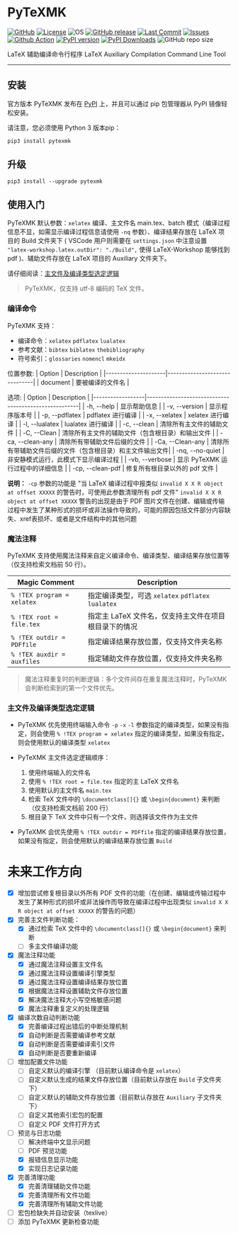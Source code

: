 <!--
 *  =======================================================================
 *  ····Y88b···d88P················888b·····d888·d8b·······················
 *  ·····Y88b·d88P·················8888b···d8888·Y8P·······················
 *  ······Y88o88P··················88888b·d88888···························
 *  ·······Y888P··8888b···88888b···888Y88888P888·888·88888b·····d88b·······
 *  ········888······"88b·888·"88b·888·Y888P·888·888·888·"88b·d88P"88b·····
 *  ········888···d888888·888··888·888··Y8P··888·888·888··888·888··888·····
 *  ········888··888··888·888··888·888···"···888·888·888··888·Y88b·888·····
 *  ········888··"Y888888·888··888·888·······888·888·888··888··"Y88888·····
 *  ·······························································888·····
 *  ··························································Y8b·d88P·····
 *  ···························································"Y88P"······
 *  =======================================================================
 * 
 *  -----------------------------------------------------------------------
 * Author       : 焱铭
 * Date         : 2024-02-29 10:23:19 +0800
 * LastEditTime : 2024-07-26 19:34:45 +0800
 * Github       : https://github.com/YanMing-lxb/
 * FilePath     : \PyTeXMK\README.md
 * Description  : 
 *  -----------------------------------------------------------------------
 -->

# PyTeXMK

[![GitHub](https://img.shields.io/badge/Github-PyTeXMK-000000.svg)](https://github.com/YanMing-lxb/PyTeXMK) [![License](https://img.shields.io/badge/license-GPLv3-aff)](https://www.latex-project.org/lppl/) ![OS](https://img.shields.io/badge/OS-Linux%2C%20Win%2C%20Mac-pink.svg) [![GitHub release](https://img.shields.io/github/release/YanMing-lxb/PyTeXMK.svg?color=blueviolet&label=version&style=popout)](https://github.com/YanMing-lxb/PyTeXMK/releases/latest) [![Last Commit](https://img.shields.io/github/last-commit/YanMing-lxb/PyTeXMK)](https://github.com/YanMing-lxb/PyTeXMK/zipball/master) [![Issues](https://img.shields.io/github/issues/YanMing-lxb/PyTeXMK)](https://github.com/YanMing-lxb/PyTeXMK/issues) [![Github Action](https://github.com/YanMing-lxb/PyTeXMK/workflows/Test/badge.svg)](https://github.com/YanMing-lxb/PyTeXMK/actions) [![PyPI version](https://img.shields.io/pypi/v/pytexmk.svg)](https://pypi.python.org/pypi/pytexmk/) [![PyPI Downloads](https://img.shields.io/pypi/dm/pytexmk.svg?label=PyPI%20downloads)](https://pypi.org/project/pytexmk/) ![GitHub repo size](https://img.shields.io/github/repo-size/YanMing-lxb/PyTeXMK)

LaTeX 辅助编译命令行程序 LaTeX Auxiliary Compilation Command Line Tool

---

## 安装

官方版本 PyTeXMK 发布在 [PyPI](https://pypi.org/project/pytexmk/) 上，并且可以通过 pip 包管理器从 PyPI 镜像轻松安装。

请注意，您必须使用 Python 3 版本pip：

```
pip3 install pytexmk
```

## 升级

```
pip3 install --upgrade pytexmk
```

## 使用入门

PyTeXMK 默认参数：`xelatex` 编译、主文件名 main.tex、batch 模式（编译过程信息不显，如需显示编译过程信息请使用 `-nq` 参数）、编译结果存放在 LaTeX 项目的 Build 文件夹下 ( VSCode 用户则需要在 `settings.json` 中注意设置 `"latex-workshop.latex.outDir": "./Build",` 使得 LaTeX-Workshop 能够找到 pdf )、辅助文件存放在 LaTeX 项目的 Auxiliary 文件夹下。

请仔细阅读：[主文件及编译类型选定逻辑](#主文件及编译类型选定逻辑)

> PyTeXMK，仅支持 utf-8 编码的 TeX 文件。

### 编译命令
PyTeXMK 支持：

- 编译命令：`xelatex` `pdflatex` `lualatex`
- 参考文献：`bibtex` `biblatex` `thebibliography`
- 符号索引：`glossaries` `nomencl` `mkeidx`

位置参数:
| Option              | Description                    |
|---------------------|-------------------------------|
| document          | 要被编译的文件名                   |

选项:
| Option           | Description                                          |
|------------------|------------------------------------------------------|
| -h, --help       | 显示帮助信息                                          |
| -v, --version    | 显示程序版本号                                        |
| -p, --pdflatex   | pdflatex 进行编译                                     |
| -x, --xelatex    | xelatex 进行编译                                      |
| -l, --lualatex   | lualatex 进行编译                                     |
| -c, --clean      | 清除所有主文件的辅助文件                               |
| -C, --Clean      | 清除所有主文件的辅助文件（包含根目录）和输出文件         |
| -ca, --clean-any | 清除所有带辅助文件后缀的文件                           |
| -Ca, --Clean-any | 清除所有带辅助文件后缀的文件（包含根目录）和主文件输出文件|
| -nq, --no-quiet  | 非安静模式运行，此模式下显示编译过程                    |
| -vb, --verbose   | 显示 PyTeXMK 运行过程中的详细信息                      |
| -cp, --clean-pdf  | 修复所有根目录以外的 pdf 文件                         |

**说明：**
`-cp` 参数的功能是 "当 LaTeX 编译过程中报类似 `invalid X X R object at offset XXXXX` 的警告时，可使用此参数清理所有 pdf 文件"
`invalid X X R object at offset XXXXX` 警告的出现是由于 PDF 图片文件在创建、编辑或传输过程中发生了某种形式的损坏或非法操作导致的，可能的原因包括文件部分内容缺失、xref表损坏、或者是文件结构中的其他问题

### 魔法注释

PyTeXMK 支持使用魔法注释来自定义编译命令、编译类型、编译结果存放位置等（仅支持检索文档前 50 行）。    

| Magic Comment | Description                                |
|---------------|----------|
| `% !TEX program = xelatex` | 指定编译类型，可选 `xelatex` `pdflatex` `lualatex` |
| `% !TEX root = file.tex` | 指定主 LaTeX 文件名，仅支持主文件在项目根目录下的情况 |
| `% !TEX outdir = PDFfile` | 指定编译结果存放位置，仅支持文件夹名称|
| `% !TEX auxdir = auxfiles` |指定辅助文件存放位置，仅支持文件夹名称|

> 魔法注释重复时的判断逻辑：多个文件间存在重复魔法注释时，PyTeXMK 会判断检索到的第一个文件优先。

### 主文件及编译类型选定逻辑

- PyTeXMK 优先使用终端输入命令 `-p` `-x` `-l` 参数指定的编译类型，如果没有指定，则会使用 `% !TEX program = xelatex` 指定的编译类型，如果没有指定，则会使用默认的编译类型 `xelatex`
- PyTeXMK 主文件选定逻辑顺序：
    1. 使用终端输入的文件名
    2. 使用 `% !TEX root = file.tex` 指定的主 LaTeX 文件名
    3. 使用默认的主文件名 `main.tex`
    4. 检索 TeX 文件中的 `\documentclass[]{}` 或 `\begin{document}` 来判断（仅支持检索文档前 200 行）
    5. 根目录下 TeX 文件中只有一个文件，则选择该文件作为主文件
        
- PyTeXMK 会优先使用 `% !TEX outdir = PDFfile` 指定的编译结果存放位置，如果没有指定，则会使用默认的编译结果存放位置 `Build`

# 未来工作方向

- [X] 增加尝试修复根目录以外所有 PDF 文件的功能（在创建、编辑或传输过程中发生了某种形式的损坏或非法操作而导致在编译过程中出现类似 `invalid X X R object at offset XXXXX` 的警告的问题）
- [X] 完善主文件判断功能：
    - [X] 通过检索 TeX 文件中的 `\documentclass[]{}` 或 `\begin{document}` 来判断
    - [ ] 多主文件编译功能
- [x] 魔法注释功能
    - [X] 通过魔法注释设置主文件名
    - [X] 通过魔法注释设置编译引擎类型
    - [x] 通过魔法注释设置编译结果存放位置
    - [X] 根据魔法注释设置辅助文件存放位置
    - [x] 解决魔法注释大小写空格敏感问题
    - [x] 魔法注释重复定义的处理逻辑
- [X] 编译次数自动判断功能
    - [X] 完善编译过程出错后的中断处理机制
    - [X] 自动判断是否需要编译参考文献
    - [X] 自动判断是否需要编译索引文件
    - [X] 自动判断是否要重新编译
- [ ] 增加配置文件功能
    - [ ] 自定义默认的编译引擎 （目前默认编译命令是 `xelatex`）
    - [ ] 自定义默认生成的结果文件存放位置（目前默认存放在 `Build` 子文件夹下）
    - [ ] 自定义默认的辅助文件存放位置（目前默认存放在 `Auxiliary` 子文件夹下）
    - [ ] 自定义其他索引宏包的配置
    - [ ] 自定义 PDF 文件打开方式
- [ ] 预览与日志功能
    - [ ] 解决终端中文显示问题
    - [ ] PDF 预览功能
    - [X] 报错信息显示功能
    - [X] 实现日志记录功能
- [X] 完善清理功能
    - [X] 完善清理辅助文件功能
    - [X] 完善清理所有文件功能
    - [X] 完善清理所有辅助文件功能
- [ ] 宏包检缺失并自动安装（texlive）
- [ ] 添加 PyTeXMK 更新检查功能